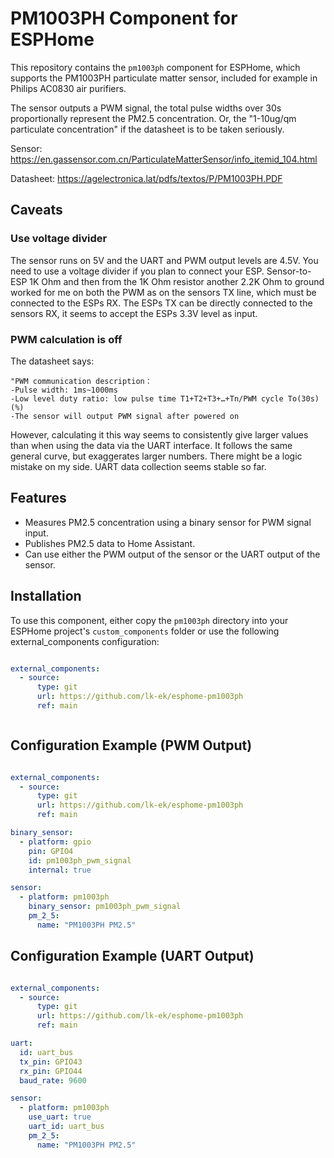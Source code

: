 # PM1003PH Component for ESPHome

This repository contains the `pm1003ph` component for ESPHome, which supports
the PM1003PH particulate matter sensor, included for example in Philips AC0830
air purifiers.


The sensor outputs a PWM signal, the total pulse widths over 30s proportionally
represent the PM2.5 concentration. Or, the "1-10ug/qm particulate
concentration" if the datasheet is to be taken seriously.

Sensor: https://en.gassensor.com.cn/ParticulateMatterSensor/info_itemid_104.html

Datasheet: https://agelectronica.lat/pdfs/textos/P/PM1003PH.PDF

## Caveats
### Use voltage divider
The sensor runs on 5V and the UART and PWM output levels are 4.5V. You need to
use a voltage divider if you plan to connect your ESP. Sensor-to-ESP 1K Ohm and
then from the 1K Ohm resistor another 2.2K Ohm to ground worked for me on both
the PWM as on the sensors TX line, which must be connected to the ESPs RX. The
ESPs TX can be directly connected to the sensors RX, it seems to accept the ESPs
3.3V level as input.

### PWM calculation is off
The datasheet says: 
```
"PWM communication description：
-Pulse width: 1ms~1000ms
-Low level duty ratio: low pulse time T1+T2+T3+…+Tn/PWM cycle To(30s)(%)
-The sensor will output PWM signal after powered on
```
However, calculating it this way seems to consistently give larger values than
when using the data via the UART interface. It follows the same general curve,
but exaggerates larger numbers. There might be a logic mistake on my side. UART
data collection seems stable so far.

## Features
- Measures PM2.5 concentration using a binary sensor for PWM signal input.
- Publishes PM2.5 data to Home Assistant.
- Can use either the PWM output of the sensor or the UART output of the sensor.

## Installation
To use this component, either copy the `pm1003ph` directory into your ESPHome
project's `custom_components` folder or use the following external_components
configuration:

```yaml

external_components:
  - source:
      type: git
      url: https://github.com/lk-ek/esphome-pm1003ph
      ref: main 



```

## Configuration Example (PWM Output)
```yaml

external_components:
  - source:
      type: git
      url: https://github.com/lk-ek/esphome-pm1003ph
      ref: main 

binary_sensor:
  - platform: gpio
    pin: GPIO4
    id: pm1003ph_pwm_signal
    internal: true

sensor:
  - platform: pm1003ph
    binary_sensor: pm1003ph_pwm_signal
    pm_2_5:
      name: "PM1003PH PM2.5"
```

## Configuration Example (UART Output)
```yaml

external_components:
  - source:
      type: git
      url: https://github.com/lk-ek/esphome-pm1003ph
      ref: main 

uart:
  id: uart_bus
  tx_pin: GPIO43
  rx_pin: GPIO44
  baud_rate: 9600

sensor:
  - platform: pm1003ph
    use_uart: true
    uart_id: uart_bus
    pm_2_5:
      name: "PM1003PH PM2.5"
```
